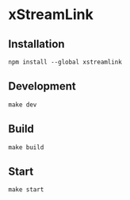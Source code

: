 # xStreamLink

## Installation

```
npm install --global xstreamlink
```

## Development

```
make dev
```

## Build

```
make build
```

## Start

```
make start
```
